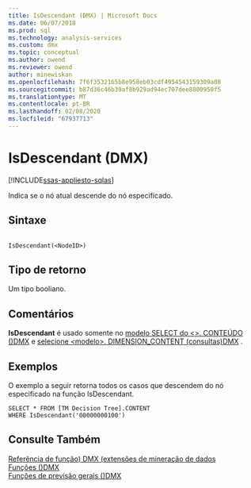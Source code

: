 ```yaml
---
title: IsDescendant (DMX) | Microsoft Docs
ms.date: 06/07/2018
ms.prod: sql
ms.technology: analysis-services
ms.custom: dmx
ms.topic: conceptual
ms.author: owend
ms.reviewer: owend
author: minewiskan
ms.openlocfilehash: 7f6f3532165b8e958eb03cdf4954543159309a08
ms.sourcegitcommit: b87d36c46b39af8b929ad94ec707dee8800950f5
ms.translationtype: MT
ms.contentlocale: pt-BR
ms.lasthandoff: 02/08/2020
ms.locfileid: "67937713"
---
```

# <a name="isdescendant-dmx"></a>IsDescendant (DMX)
[!INCLUDE[ssas-appliesto-sqlas](../includes/ssas-appliesto-sqlas.md)]

  Indica se o nó atual descende do nó especificado.  
  
## <a name="syntax"></a>Sintaxe  
  
```  
  
IsDescendant(<NodeID>)  
```  
  
## <a name="return-type"></a>Tipo de retorno  
 Um tipo booliano.  
  
## <a name="remarks"></a>Comentários  
 **IsDescendant** é usado somente no [modelo SELECT do &#60;&#62;. CONTEÚDO &#40;&#41;DMX](../dmx/select-from-model-content-dmx.md) e [selecione &#60;modelo&#62;. DIMENSION_CONTENT &#40;consultas&#41;DMX](../dmx/select-from-model-dimension-content-dmx.md) .  
  
## <a name="examples"></a>Exemplos  
 O exemplo a seguir retorna todos os casos que descendem do nó especificado na função IsDescendant.  
  
```  
SELECT * FROM [TM Decision Tree].CONTENT  
WHERE IsDescendant('00000000100')  
```  
  
## <a name="see-also"></a>Consulte Também  
 [Referência de função&#41; DMX &#40;extensões de mineração de dados](../dmx/data-mining-extensions-dmx-function-reference.md)   
 [Funções &#40;&#41;DMX](../dmx/functions-dmx.md)   
 [Funções de previsão gerais &#40;&#41;DMX](../dmx/general-prediction-functions-dmx.md)  
  
  
